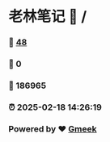 # 老林笔记 :link: / 
### :page_facing_up: [48](//tag.html) 
### :speech_balloon: 0 
### :hibiscus: 186965 
### :alarm_clock: 2025-02-18 14:26:19 
### Powered by :heart: [Gmeek](https://github.com/Meekdai/Gmeek)
